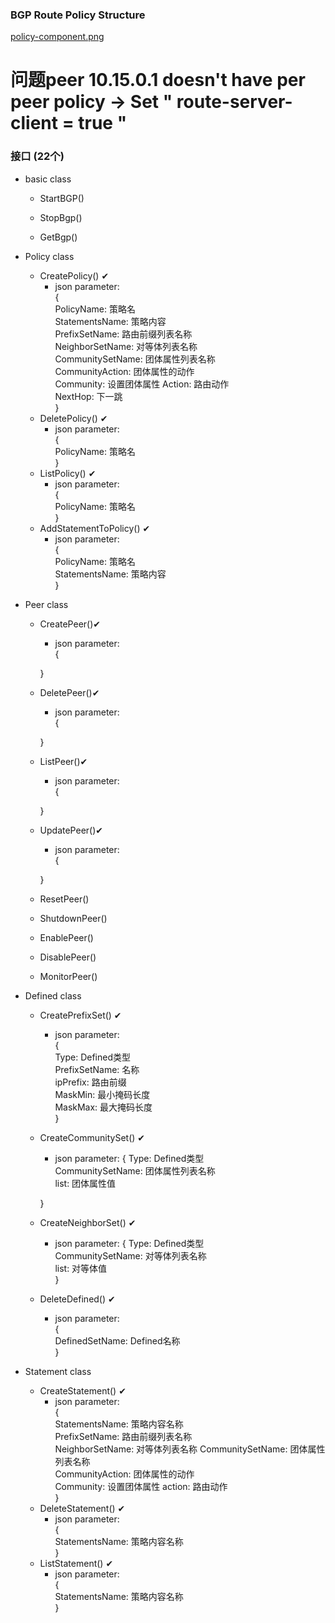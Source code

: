 ### BGP Route Policy Structure
[policy-component.png](https://github.com/osrg/gobgp/blob/master/docs/sources/policy-component.png)

# 问题peer 10.15.0.1 doesn't have per peer policy ->  Set " route-server-client = true "  

### 接口  (22个)
+ basic class
    + StartBGP()  
    
    + StopBgp()
    
    + GetBgp()
    
+ Policy class
    + CreatePolicy() ✔
        + json parameter:  
        {  
           PolicyName: 策略名  
           StatementsName: 策略内容  
           PrefixSetName: 路由前缀列表名称  
           NeighborSetName: 对等体列表名称  
           CommunitySetName: 团体属性列表名称  
           CommunityAction: 团体属性的动作  
           Community: 设置团体属性
           Action: 路由动作  
           NextHop: 下一跳  
        }
    + DeletePolicy() ✔
        + json parameter:  
        {  
          PolicyName: 策略名  
        }
    + ListPolicy() ✔
        + json parameter:  
        {  
          PolicyName: 策略名  
        }
    + AddStatementToPolicy() ✔  
        + json parameter:  
        {  
           PolicyName: 策略名  
           StatementsName: 策略内容   
        }  

+ Peer class
    + CreatePeer()✔  
      + json parameter:  
      {  
 
      }
    + DeletePeer()✔  
      + json parameter:  
      {  

      }
    + ListPeer()✔  
      + json parameter:  
      {  
  
      }
    + UpdatePeer()✔  
      + json parameter:  
      {  
 
      }
    + ResetPeer()
    + ShutdownPeer()
    + EnablePeer()
    + DisablePeer()
    + MonitorPeer()
    
+ Defined class
    + CreatePrefixSet() ✔  
        + json parameter:  
        {  
            Type: Defined类型    
            PrefixSetName: 名称  
            ipPrefix: 路由前缀  
            MaskMin: 最小掩码长度  
            MaskMax: 最大掩码长度  
        }  
    + CreateCommunitySet() ✔  
        + json parameter:
        {
            Type: Defined类型  
            CommunitySetName: 团体属性列表名称  
            list: 团体属性值
            
        }  
    + CreateNeighborSet() ✔  
        + json parameter:
        {
            Type: Defined类型  
            CommunitySetName: 对等体列表名称  
            list: 对等体值            
        }  
    + DeleteDefined() ✔  
        + json parameter:  
        {  
            DefinedSetName: Defined名称  
        }  
        
+ Statement class  
    + CreateStatement() ✔  
        + json parameter:  
        {  
            StatementsName: 策略内容名称  
            PrefixSetName: 路由前缀列表名称  
            NeighborSetName: 对等体列表名称
            CommunitySetName: 团体属性列表名称  
            CommunityAction: 团体属性的动作  
            Community: 设置团体属性
            action: 路由动作               
        }  
    + DeleteStatement() ✔
        + json parameter:  
        {  
            StatementsName: 策略内容名称              
        }      
    + ListStatement() ✔  
        + json parameter:  
        {  
            StatementsName: 策略内容名称              
        }         
